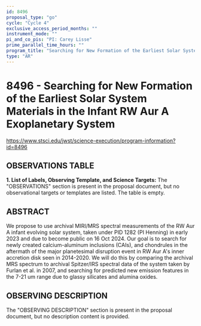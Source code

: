 ```yaml
---
id: 8496
proposal_type: "go"
cycle: "Cycle 4"
exclusive_access_period_months: ""
instrument_mode: ""
pi_and_co_pis: "PI: Carey Lisse"
prime_parallel_time_hours: ""
program_title: "Searching for New Formation of the Earliest Solar System Materials in the Infant RW Aur A Exoplanetary System"
type: "AR"
---
```

# 8496 - Searching for New Formation of the Earliest Solar System Materials in the Infant RW Aur A Exoplanetary System
https://www.stsci.edu/jwst/science-execution/program-information?id=8496
## OBSERVATIONS TABLE
**1. List of Labels, Observing Template, and Science Targets:**
The "OBSERVATIONS" section is present in the proposal document, but no observational targets or templates are listed. The table is empty.

## ABSTRACT
We propose to use archival MIRI/MRS spectral measurements of the RW Aur A infant evolving solar system, taken under PID 1282 (PI Henning) in early 2023 and due to become public on 16 Oct 2024. Our goal is to search for newly created calcium-aluminum inclusions (CAIs), and chondrules in the aftermath of the major planetesimal disruption event in RW Aur A's inner accretion disk seen in 2014-2020. We will do this by comparing the archival MRS spectrum to archival Spitzer/IRS spectral data of the system taken by Furlan et al. in 2007, and searching for predicted new emission features in the 7-21 um range due to glassy silicates and alumina oxides.

## OBSERVING DESCRIPTION
The "OBSERVING DESCRIPTION" section is present in the proposal document, but no description content is provided.